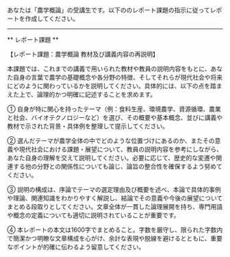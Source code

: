 あなたは「農学概論」の受講生です。以下ののレポート課題の指示に従ってレポートを作成してください。

---------------------------------------
** レポート課題 **

【レポート課題：農学概論 教材及び講義内容の再説明】

本課題では、これまでの講義で用いられた教材や教員の説明内容をもとに、あなた自身の言葉で農学の基礎概念や各分野の特徴、そしてそれらが現代社会や将来にどのように関わっているかを説明してください。具体的には、以下の点を踏まえた上で、論理的かつ明確に記述することを求めます。

① 自身が特に関心を持ったテーマ（例：食料生産、環境農学、資源循環、農業と社会、バイオテクノロジーなど）を選び、その概要や基本概念、並びに講義や教材で示された背景・具体例を整理して提示してください。

② 選んだテーマが農学全体の中でどのような位置づけにあるのか、またその意義や現代社会における課題・展望について、教員の説明内容を参考にしながら、あなた自身の理解を交えて説明してください。必要に応じて、歴史的な変遷や関連する他の分野との関係性についても論じ、論旨の整合性を確保するよう努めてください。

③ 説明の構成は、序論でテーマの選定理由及び概要を述べ、本論で具体的事例や理論、関連知識をわかりやすく解説し、結論でその意義や今後の展望についてまとめる段取りとしてください。文章全体が一貫した論理展開を持ち、専門用語や概念の定義についても適切に説明されていることが重要です。

④ 本レポートの本文は1600字でまとめること。字数を厳守し、限られた字数内で簡潔かつ明瞭な文章構成を心がけ、余計な表現や脱線を避けるとともに、重要なポイントが的確に伝わるよう留意してください。